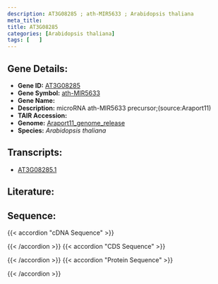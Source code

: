 ```yaml
---
description: AT3G08285 ; ath-MIR5633 ; Arabidopsis thaliana
meta_title:
title: AT3G08285
categories: [Arabidopsis thaliana]
tags: [   ]
---
```


## Gene Details:
- **Gene ID:** [AT3G08285](https://www.arabidopsis.org/locus?name=AT3G08285)
- **Gene Symbol:** <u>ath-MIR5633</u>
- **Gene Name:** 
- **Description:**   microRNA ath-MIR5633 precursor;(source:Araport11)
- **TAIR Accession:** 
- **Genome:** [Araport11_genome_release](https://www.arabidopsis.org/download/list?dir=Genes%2FAraport11_genome_release)
- **Species:** *Arabidopsis thaliana*

## Transcripts:
   -  [AT3G08285.1](https://www.arabidopsis.org/gene?name=AT3G08285.1)
## Literature:
## Sequence:
{{< accordion "cDNA Sequence" >}}

{{< /accordion >}}
{{< accordion "CDS Sequence" >}}

{{< /accordion >}}
{{< accordion "Protein Sequence" >}}

{{< /accordion >}}
